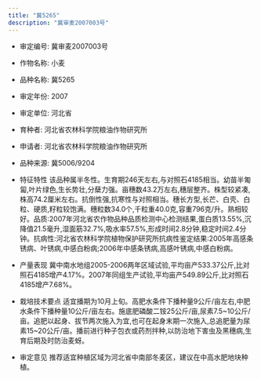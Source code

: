 ```yaml
---
title: "冀5265"
description: "冀审麦2007003号"
---
```

* 审定编号:  冀审麦2007003号

*  作物名称:  小麦

*  品种名称:  冀5265

*  审定年份:  2007

*  审定单位:  河北省

* 育种者:  河北省农林科学院粮油作物研究所

*  申请者:  河北省农林科学院粮油作物研究所

*  品种来源:  冀5006/9204

*  特征特性
该品种属半冬性。生育期246天左右,与对照石4185相当。幼苗半匍匐,叶片绿色,生长势壮,分蘖力强。亩穗数43.2万左右,穗层整齐。株型较紧凑,株高74.2厘米左右。抗倒性强,抗寒性与对照相当。穗长方型,长芒、白壳、白粒、硬质,籽粒较饱满。穗粒数34.0个,千粒重40.0克,容重796克/升。熟相较好。品质:2007年河北省农作物品种品质检测中心检测结果,蛋白质13.55%,沉降值21.5毫升,湿面筋32.7%,吸水率57.5%,形成时间2.8分钟,稳定时间2.4分钟。抗病性:河北省农林科学院植物保护研究所抗病性鉴定结果:2005年高感条锈病、叶锈病,中感白粉病;2006年中感条锈病,高感叶锈病,中感白粉病。

*  产量表现
冀中南水地组2005-2006两年区域试验,平均亩产533.37公斤,比对照石4185增产4.17%。2007年同组生产试验,平均亩产549.89公斤,比对照石4185增产7.68%。

*  栽培技术要点
适宜播期为10月上旬。高肥水条件下播种量9公斤/亩左右,中肥水条件下播种量10公斤/亩左右。施底肥磷酸二铵25公斤/亩,尿素7.5~10公斤/亩。追肥以起身、拔节两次施入为宜,也可在起身末期一次施入,总追肥量为尿素15~20公斤/亩。播前进行种子包衣或药剂拌种,以防治地下害虫及黑穗病,生育后期及时防治麦蚜。

*  审定意见
推荐适宜种植区域为河北省中南部冬麦区，建议在中高水肥地块种植。
